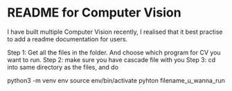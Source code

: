 # README for Computer Vision

I have built multiple Computer Vision recently, I realised that it best practise to add a readme documentation for users.

Step 1: Get all the files in the folder. And choose which program for CV you want to run. 
Step 2: make sure you have cascade file with you
Step 3: cd into same directory as the files, and do 

python3 -m venv env
source env/bin/activate
pyhton filename_u_wanna_run
